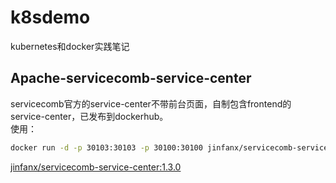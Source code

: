 # k8sdemo
kubernetes和docker实践笔记

## Apache-servicecomb-service-center
servicecomb官方的service-center不带前台页面，自制包含frontend的service-center，已发布到dockerhub。  
使用： 
```bash
docker run -d -p 30103:30103 -p 30100:30100 jinfanx/servicecomb-service-center:1.3.0 

```
[jinfanx/servicecomb-service-center:1.3.0](https://hub.docker.com/repository/docker/jinfanx/servicecomb-service-center)
